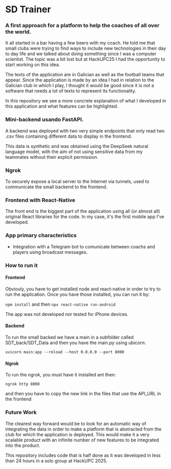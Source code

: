 # SD Trainer
### A first approach for a platform to help the coaches of all over the world.

It all started in a bar having a few beers with my coach. He told me that small clubs were trying to find ways to include new technologies in their day to day life and we talked about doing something since I was a computer scientist. The topic was a bit lost but at HackUPC25 I had the opportunity to start working on this idea.

The texts of the application are in Galician as well as the football teams that appear. Since the application is made by an idea I had in relation to the Galician club in which I play, I thought it would be good since it is not a software that needs a lot of texts to represent its functionality.

In this repository we see a more concrete explanation of what I developed in this application and what features can be highlighted.

### Mini-backend usando FastAPI.
A backend was deployed with two very simple endpoints that only read two .csv files containing different data to display in the frontend. 

This data is synthetic and was obtained using the DeepSeek natural language model, with the aim of not using sensitive data from my teammates without their explicit permission.

### Ngrok
To securely expose a local server to the Internet via tunnels, used to communicate the small backend to the frontend.

### Frontend with React-Native
The front end is the biggest part of the application using all (or almost all) original React libraries for the code. In my case, it's the first mobile app I've developed.

### App primary characteristics

- Integration with a Telegram bot to comunicate between coachs and players using broadcast messages.

### How to run it

#### Frontend

Obviouly, you have to get installed node and react-native in order to try to run the application.
Once you have those installed, you can run it by:

`npm install` and then `npx react-native run-android`

The app was not developed nor tested for iPhone devices.

#### Backend

To run the small backed we have a main in a subfolder called SDT_back/SDT_Data and then you have the main.py using ubicorn:

`uvicorn main:app --reload --host 0.0.0.0 --port 8000`

#### Ngrok

To run the ngrok, you must have it installed ant then:

`ngrok http 8000`

and then you have to copy the new link in the files that use the API_URL in the frontend

### Future Work

The clearest way forward would be to look for an automatic way of integrating the data in order to make a platform that is abstracted from the club for which the application is deployed. This would make it a very scalable product with an infinite number of new features to be integrated into the product.

This repository includes code that is half done as it was developed in less than 24 hours in a solo group at HackUPC 2025.



